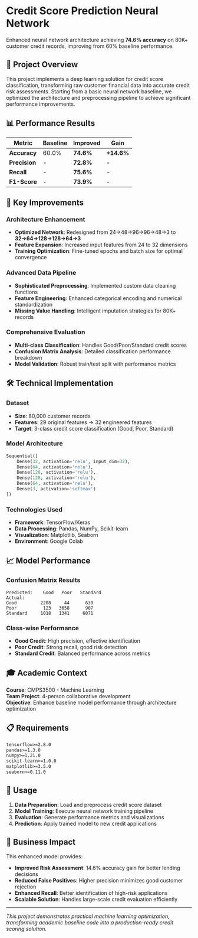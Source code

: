 # Credit Score Prediction Neural Network

Enhanced neural network architecture achieving **74.6% accuracy** on 80K+ customer credit records, improving from 60% baseline performance.

## 🎯 Project Overview

This project implements a deep learning solution for credit score classification, transforming raw customer financial data into accurate credit risk assessments. Starting from a basic neural network baseline, we optimized the architecture and preprocessing pipeline to achieve significant performance improvements.

## 📊 Performance Results

| Metric | Baseline | Improved | Gain |
|--------|----------|----------|------|
| **Accuracy** | 60.0% | **74.6%** | **+14.6%** |
| **Precision** | - | **72.8%** | - |
| **Recall** | - | **75.6%** | - |
| **F1-Score** | - | **73.9%** | - |

## 🚀 Key Improvements

### Architecture Enhancement
- **Optimized Network**: Redesigned from 24→48→96→96→48→3 to **32→64→128→128→64→3**
- **Feature Expansion**: Increased input features from 24 to 32 dimensions
- **Training Optimization**: Fine-tuned epochs and batch size for optimal convergence

### Advanced Data Pipeline
- **Sophisticated Preprocessing**: Implemented custom data cleaning functions
- **Feature Engineering**: Enhanced categorical encoding and numerical standardization
- **Missing Value Handling**: Intelligent imputation strategies for 80K+ records

### Comprehensive Evaluation
- **Multi-class Classification**: Handles Good/Poor/Standard credit scores
- **Confusion Matrix Analysis**: Detailed classification performance breakdown
- **Model Validation**: Robust train/test split with performance metrics

## 🛠️ Technical Implementation

### Dataset
- **Size**: 80,000 customer records
- **Features**: 29 original features → 32 engineered features
- **Target**: 3-class credit score classification (Good, Poor, Standard)

### Model Architecture
```python
Sequential([
    Dense(32, activation='relu', input_dim=32),
    Dense(64, activation='relu'),
    Dense(128, activation='relu'),
    Dense(128, activation='relu'),
    Dense(64, activation='relu'),
    Dense(3, activation='softmax')
])
```

### Technologies Used
- **Framework**: TensorFlow/Keras
- **Data Processing**: Pandas, NumPy, Scikit-learn
- **Visualization**: Matplotlib, Seaborn
- **Environment**: Google Colab

## 📈 Model Performance

### Confusion Matrix Results
```
Predicted:    Good   Poor   Standard
Actual:
Good         2208     44      630
Poor          123   3658      907  
Standard     1018   1341     6071
```

### Class-wise Performance
- **Good Credit**: High precision, effective identification
- **Poor Credit**: Strong recall, good risk detection
- **Standard Credit**: Balanced performance across metrics

## 🎓 Academic Context

**Course**: CMPS3500 - Machine Learning  
**Team Project**: 4-person collaborative development  
**Objective**: Enhance baseline model performance through architecture optimization

## 📋 Requirements

```txt
tensorflow>=2.8.0
pandas>=1.3.0
numpy>=1.21.0
scikit-learn>=1.0.0
matplotlib>=3.5.0
seaborn>=0.11.0
```

## 🔄 Usage

1. **Data Preparation**: Load and preprocess credit score dataset
2. **Model Training**: Execute neural network training pipeline  
3. **Evaluation**: Generate performance metrics and visualizations
4. **Prediction**: Apply trained model to new credit applications

## 🎯 Business Impact

This enhanced model provides:
- **Improved Risk Assessment**: 14.6% accuracy gain for better lending decisions
- **Reduced False Positives**: Higher precision minimizes good customer rejection
- **Enhanced Recall**: Better identification of high-risk applications
- **Scalable Solution**: Handles large-scale credit evaluation efficiently

---

*This project demonstrates practical machine learning optimization, transforming academic baseline code into a production-ready credit scoring solution.*
